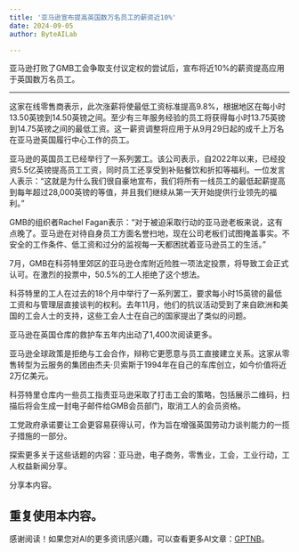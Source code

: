 ```yaml
---
title: '亚马逊宣布提高英国数万名员工的薪资近10%'
date: 2024-09-05
author: ByteAILab

---
```


亚马逊打败了GMB工会争取支付议定权的尝试后，宣布将近10%的薪资提高应用于英国数万名员工。

---
这家在线零售商表示，此次涨薪将使最低工资标准提高9.8%，根据地区在每小时13.50英镑到14.50英镑之间。至少有三年服务经验的员工将获得每小时13.75英镑到14.75英镑之间的最低工资。这一薪资调整将应用于从9月29日起的成千上万名在亚马逊英国履行中心工作的员工。

亚马逊的英国员工已经举行了一系列罢工。该公司表示，自2022年以来，已经投资5.5亿英镑提高员工工资，同时员工还享受到补贴餐饮和折扣等福利。一位发言人表示：“这就是为什么我们很自豪地宣布，我们将所有一线员工的最低起薪提高到每年超过28,000英镑的等值，并且我们继续从第一天开始提供行业领先的福利。”

GMB的组织者Rachel Fagan表示：“对于被迫采取行动的亚马逊老板来说，这有点晚了。亚马逊在对待自身员工方面名誉扫地，现在公司老板们试图掩盖事实。不安全的工作条件、低工资和过分的监视每一天都困扰着亚马逊员工的生活。”

7月，GMB在科芬特里郊区的亚马逊仓库附近险胜一项法定投票，将导致工会正式认可。在激烈的投票中，50.5%的工人拒绝了这个想法。

科芬特里的工人在过去的18个月中举行了一系列罢工，要求每小时15英镑的最低工资和与管理层直接谈判的权利。去年11月，他们的抗议活动受到了来自欧洲和美国的工会人士的支持，这些工会人士在自己的国家提出了类似的问题。

亚马逊在英国仓库的救护车五年内出动了1,400次阅读更多。

亚马逊全球政策是拒绝与工会合作，辩称它更愿意与员工直接建立关系。这家从零售转型为云服务的集团由杰夫·贝索斯于1994年在自己的车库创立，如今价值将近2万亿美元。

科芬特里仓库内一些员工指责亚马逊采取了打击工会的策略，包括展示二维码，扫描后将会生成一封电子邮件给GMB会员部门，取消工人的会员资格。

工党政府承诺要让工会更容易获得认可，作为旨在增强英国劳动力谈判能力的一揽子措施的一部分。

探索更多关于这些话题的内容：亚马逊，电子商务，零售业，工会，工业行动，工人权益新闻分享。

分享本内容。

重复使用本内容。
---
感谢阅读！如果您对AI的更多资讯感兴趣，可以查看更多AI文章：[GPTNB](https://gptnb.com)。